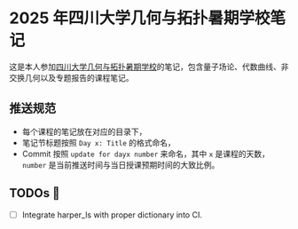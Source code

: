 # 2025 年四川大学几何与拓扑暑期学校笔记

这是本人参加[四川大学几何与拓扑暑期学校](https://math.scu.edu.cn/info/1247/4584.htm)的笔记，包含量子场论、代数曲线、非交换几何以及专题报告的课程笔记。

## 推送规范

- 每个课程的笔记放在对应的目录下，
- 笔记节标题按照 `Day x: Title` 的格式命名，
- Commit 按照 `update for dayx number` 来命名，其中 `x` 是课程的天数，`number` 是当前推送时间与当日授课预期时间的大致比例。

## TODOs 🤔
- [ ] Integrate harper_ls with proper dictionary into CI.
